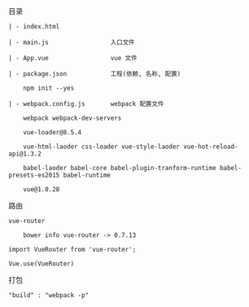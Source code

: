目录

    | - index.html

    | - main.js                 入口文件

    | - App.vue                 vue 文件

    | - package.json            工程(依赖, 名称, 配置)

        npm init --yes

    | - webpack.config.js       webpack 配置文件

        webpack webpack-dev-servers

        vue-loader@8.5.4

        vue-html-laoder css-loader vue-style-laoder vue-hot-reload-api@1.3.2

        babel-laoder babel-core babel-plugin-tranform-runtime babel-presets-es2015 babel-runtime

        vue@1.0.28

路由

    vue-router

        bower info vue-router -> 0.7.13

    import VueRouter from 'vue-router';

    Vue.use(VueRouter)

打包

    "build" : "webpack -p"